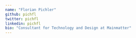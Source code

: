 ```yaml
---
name: "Florian Pichler"
github: pichfl
twitter: pichfl
linkedin: pichfl
bio: "Consultant for Technology and Design at Mainmatter"
---
```

